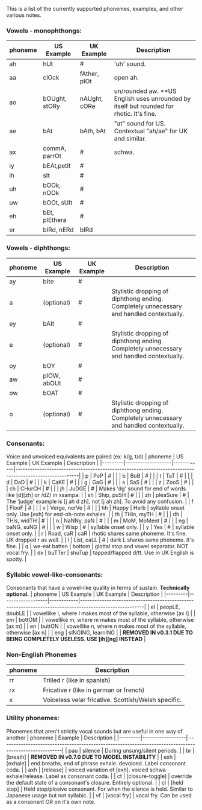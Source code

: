 This is a list of the currently supported phonemes, examples, and other various notes.

### Vowels - monophthongs:
| phoneme | US Example        | UK Example   | Description                                                                                            |
|---------|-------------------|--------------|--------------------------------------------------------------------------------------------------------|
| ah      | hUt               | #            | 'uh' sound.                                                                                            |
| aa      | clOck             | fAther, plOt | open ah.                                                                                               |
| ao      | bOUght, stORy     | nAUght, cORe | un/rounded aw. **US English uses unrounded by itself but rounded for rhotic. It's fine.                |
| ae      | bAt               | bAth, bAt    | "at" sound for US. Contextual "ah/ae" for UK and similar.                                              |
| ax      | commA, parrOt     | #            | schwa.                                                                                                 |
| iy      | bEAt,petIt        | #            |                                                                                                        |
| ih      | sIt               | #            |                                                                                                        |
| uh      | bOOk, nOOk        | #            |                                                                                                        |
| uw      | bOOt, sUIt        | #            |                                                                                                        |
| eh      | bEt, plEthera     | #            |                                                                                                        |
| er      | bIRd, nERd        | bIRd         |                                                                                                        |
### Vowels - diphthongs:
| phoneme | US Example        | UK Example | Description                                                                                            |
|---------|-------------------|------------|--------------------------------------------------------------------------------------------------------|
| ay      | bIte              | #          |                                                                                                        |
| a       | (optional)        | #          | Stylistic dropping of diphthong ending. Completely unnecessary and handled contextually.               |
| ey      | bAIt              | #          |                                                                                                        |
| e       | (optional)        | #          | Stylistic dropping of diphthong ending. Completely unnecessary and handled contextually.               |
| oy      | bOY               | #          |                                                                                                        |
| aw      | plOW, abOUt       | #          |                                                                                                        |
| ow      | bOAT              | #          |                                                                                                        |
| o       | (optional)        | #          | Stylistic dropping of diphthong ending. Completely unnecessary and handled contextually.               |
### Consonants:
Voice and unvoiced equivalents are paired (ex: k/g, t/d)
| phoneme | US Example        | UK Example | Description                                                                                            |
|---------|-------------------|------------|--------------------------------------------------------------------------------------------------------|
| p       | PoP               | #          |                                                                                                        |
| b       | BoB               | #          |                                                                                                        |
| t       | TaT               | #          |                                                                                                        |
| d       | DaD               | #          |                                                                                                        |
| k       | CaKE              | #          |                                                                                                        |
| g       | GaG               | #          |                                                                                                        |
| s       | SaS               | #          |                                                                                                        |
| z       | ZooS              | #          |                                                                                                        |
| ch      | CHurCH            | #          |                                                                                                        |
| jh      | JuDGE             | #          | Makes 'dg' sound for end of words. like [d][zh] or /dZ/ in xsampa.                                     |
| sh      | Ship, puSH        | #          |                                                                                                        |
| zh      | pleaSure          | #          | The 'judge' example is [j ah d zh], not [j ah zh]. To avoid any confusion.                             |
| f       | FlooF             | #          |                                                                                                        |
| v       | Verge, nerVe      | #          |                                                                                                        |
| hh      | Happy             | Herb       | syllable onset only. Use [exh] for end-oh-note exhales.                                                |
| th      | THin, myTH        | #          |                                                                                                        |
| dh      | THis, widTH       | #          |                                                                                                        |
| n       | NaNNy, paN        | #          |                                                                                                        |
| m       | MoM, MoMent       | #          |                                                                                                        |
| ng      | baNG, suNG        | #          |                                                                                                        |
| w       | Wisp              | #          | syllable onset only.                                                                                   |
| y       | Yes               | #          | syllable onset only.                                                                                   |
| r       | Road, caR         | caR        | rhotic shares same phoneme. It's fine. UK dropped r as well.                                           |
| l       | List, caLL        | #          | dark L shares same phoneme. It's fine.                                                                 |
| q       | we-eat batten     | bottom     | glottal stop and vowel separator. NOT vocal fry.                                                       |
| dx      | buTTer            | shuTup     | tapped/flapped d/tt. Use in UK English is spotty.                                                      |
### Syllabic vowel-like-consonants:
Consonants that have a vowel-like quality in terms of sustain. **Technically optional.**
| phoneme | US Example        | UK Example | Description                                                                                            |
|---------|-------------------|------------|--------------------------------------------------------------------------------------------------------|
| el      | peopLE, doubLE    |            | vowellike l, where l makes most of the syllable, otherwise [ax l]                                      |
| em      | bottOM            |            | vowellike m, where m makes most of the syllable, otherwise [ax m]                                      |
| en      | buttON            |            | vowellike n, where n makes most of the syllable, otherwise [ax n]                                      |
| eng     | sINGING, learnING |            | **REMOVED IN v0.3.1 DUE TO BEING COMPLETELY USELESS. USE [ih][ng] INSTEAD**                            |
### Non-English Phonemes
| phoneme | Description                                                                                            |
|---------| -------------------------------------------------------------------------------------------------------|
| rr      | Trilled r (like in spanish)                                                                            |
| rx      | Fricative r (like in german or french)                                                                 |
| x       | Voiceless velar fricative. Scottish/Welsh specific.                                                    |
### Utility phonemes:
Phonemes that aren't strictly vocal sounds but are useful in one way of another
| phoneme | Example          | Description                                                                                            |
|---------|------------------| -------------------------------------------------------------------------------------------------------|
| pau     | silence          | During unsung/silent periods.                                                                          |
| br      | [breath]         | **REMOVED IN v0.7.0 DUE TO MODEL INSTABILITY**                                                         |
| exh     | [exhale]         | end breaths, end of phrase exhale. devoiced. Label consonant coda.                                     |
| axh     | [release]        | voiced variation of [exh]. voiced schwa exhale/release. Label as consonant coda.                       |
| ct      | [closure-toggle] | override the default state of a consonant's closure. Entirely optional.                                |
| cl      | [held stop]      | Held stop/plosive consonant. For when the silence is held. Similar to Japanese usage but not syllabic. |
| vf      | [vocal fry]      | vocal fry. Can be used as a consonant OR on it's own note.    
